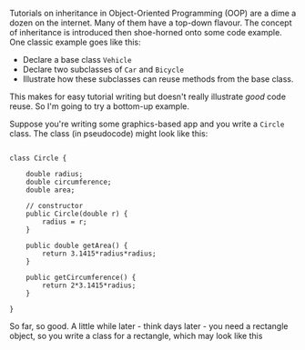 Tutorials on inheritance in Object-Oriented Programming (OOP) are a dime a dozen on the internet. Many of them have a top-down flavour. The concept of inheritance is introduced then shoe-horned onto some code example. One classic example goes like this: 

- Declare a base class `Vehicle`
- Declare two subclasses of `Car` and `Bicycle`
- Illustrate how these subclasses can reuse methods from the base class. 

This makes for easy tutorial writing but doesn't really illustrate _good_ code reuse. So I'm going to try a bottom-up example. 

Suppose you're writing some graphics-based app and you write a `Circle` class. The class (in pseudocode) might look like this: 

<pre><code>
class Circle {

    double radius;
    double circumference; 
    double area;

    // constructor
    public Circle(double r) {
        radius = r;
    }

    public double getArea() {
        return 3.1415*radius*radius;
    }

    public getCircumference() {
        return 2*3.1415*radius;
    }

}
</code></pre>

So far, so good. A little while later - think days later - you need a rectangle object, so you write a class for a rectangle, which may look like this  